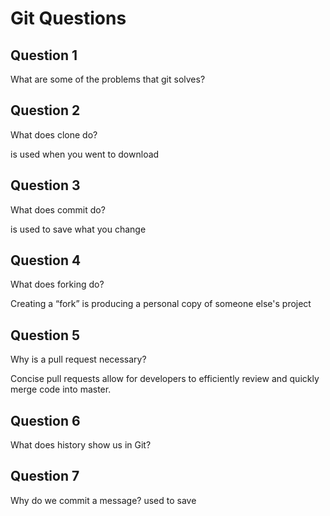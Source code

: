 # Git Questions

## Question 1

What are some of the problems that git solves?

<!-- Answer the question under this comment -->



## Question 2

What does clone do?

<!-- Answer the question under this comment -->
is used when you went to download 

## Question 3

What does commit do?

<!-- Answer the question under this comment -->
is used to save what you change

## Question 4

What does forking do?

<!-- Answer the question under this comment -->
Creating a “fork” is producing a personal copy of someone else's project

## Question 5

Why is a pull request necessary?

<!-- Answer the question under this comment -->
Concise pull requests allow for developers to efficiently review and quickly merge code into master.

## Question 6

What does history show us in Git?

<!-- Answer the question under this comment -->


## Question 7

Why do we commit a message?
used to save
<!-- Answer the question under this comment -->
